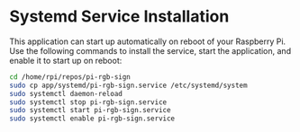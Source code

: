 # Systemd Service Installation

This application can start up automatically on reboot of your Raspberry Pi. Use the following commands to install the service, start the application, and enable it to start up on reboot:

```bash
cd /home/rpi/repos/pi-rgb-sign
sudo cp app/systemd/pi-rgb-sign.service /etc/systemd/system
sudo systemctl daemon-reload
sudo systemctl stop pi-rgb-sign.service
sudo systemctl start pi-rgb-sign.service
sudo systemctl enable pi-rgb-sign.service
```

